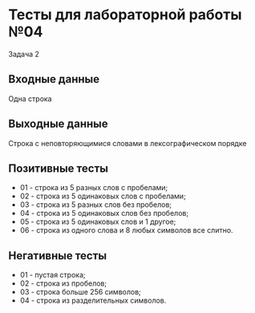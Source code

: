 # Тесты для лабораторной работы №04
Задача 2
## Входные данные
Одна строка

## Выходные данные
Строка с неповторяющимися словами в лексографическом порядке

## Позитивные тесты
 - 01 - строка из 5 разных слов с пробелами;
 - 02 - строка из 5 одинаковых слов с пробелами;
 - 03 - cтрока из 5 разных слов без пробелов;
 - 04 - строка из 5 одинаковых слов без пробелов; 
 - 05 - cтрока из 5 одинаковых слов и 1 другое;
 - 06 - строка из одного слова и 8 любых символов все слитно.
## Негативные тесты
 - 01 - пустая строка;
 - 02 - строка из пробелов;
 - 03 - строка больше 256 символов;
 - 04 - строка из разделительных символов.